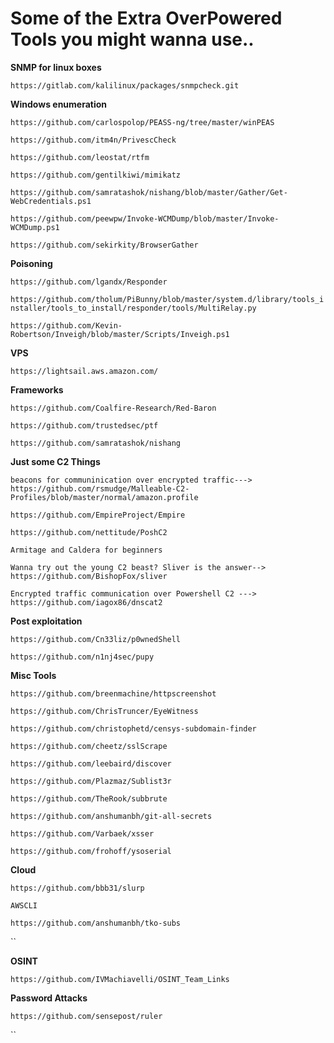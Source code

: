 <h1>Some of the Extra OverPowered Tools you might wanna use..</h1>



**SNMP for linux boxes**

`https://gitlab.com/kalilinux/packages/snmpcheck.git`

**Windows enumeration**

`https://github.com/carlospolop/PEASS-ng/tree/master/winPEAS`

`https://github.com/itm4n/PrivescCheck`

`https://github.com/leostat/rtfm`

`https://github.com/gentilkiwi/mimikatz`

`https://github.com/samratashok/nishang/blob/master/Gather/Get-WebCredentials.ps1`

`https://github.com/peewpw/Invoke-WCMDump/blob/master/Invoke-WCMDump.ps1`

`https://github.com/sekirkity/BrowserGather`

**Poisoning**

`https://github.com/lgandx/Responder`

`https://github.com/tholum/PiBunny/blob/master/system.d/library/tools_installer/tools_to_install/responder/tools/MultiRelay.py`

`https://github.com/Kevin-Robertson/Inveigh/blob/master/Scripts/Inveigh.ps1`

**VPS**

`https://lightsail.aws.amazon.com/`

**Frameworks**

`https://github.com/Coalfire-Research/Red-Baron`

`https://github.com/trustedsec/ptf`

`https://github.com/samratashok/nishang`

**Just some C2 Things**

`beacons for communinication over encrypted traffic---> https://github.com/rsmudge/Malleable-C2-Profiles/blob/master/normal/amazon.profile`

`https://github.com/EmpireProject/Empire`

`https://github.com/nettitude/PoshC2`

`Armitage and Caldera for beginners`

`Wanna try out the young C2 beast? Sliver is the answer--> https://github.com/BishopFox/sliver`

`Encrypted traffic communication over Powershell C2 ---> https://github.com/iagox86/dnscat2`

**Post exploitation**

`https://github.com/Cn33liz/p0wnedShell`

`https://github.com/n1nj4sec/pupy`

**Misc Tools**

`https://github.com/breenmachine/httpscreenshot`

`https://github.com/ChrisTruncer/EyeWitness`

`https://github.com/christophetd/censys-subdomain-finder`

`https://github.com/cheetz/sslScrape`

`https://github.com/leebaird/discover`

`https://github.com/Plazmaz/Sublist3r`

`https://github.com/TheRook/subbrute`

`https://github.com/anshumanbh/git-all-secrets`

`https://github.com/Varbaek/xsser`

`https://github.com/frohoff/ysoserial`


**Cloud**

`https://github.com/bbb31/slurp`

`AWSCLI`

`https://github.com/anshumanbh/tko-subs`

``

**OSINT**

`https://github.com/IVMachiavelli/OSINT_Team_Links`


**Password Attacks**

`https://github.com/sensepost/ruler`

``




